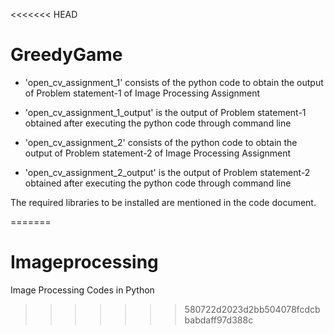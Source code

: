 <<<<<<< HEAD
# GreedyGame

- 'open_cv_assignment_1' consists of the python code to obtain the output of Problem statement-1 of Image Processing Assignment
- 'open_cv_assignment_1_output' is the output of Problem statement-1 obtained after executing the python code through command line

- 'open_cv_assignment_2' consists of the python code to obtain the output of Problem statement-2 of Image Processing Assignment
- 'open_cv_assignment_2_output' is the output of Problem statement-2 obtained after executing the python code through command line

The required libraries to be installed are mentioned in the code document.


=======
# Imageprocessing
Image Processing Codes in Python
>>>>>>> 580722d2023d2bb504078fcdcbbabdaff97d388c
